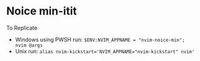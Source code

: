# Noice min-itit

To Replicate
- Windows using PWSH run: `$ENV:NVIM_APPNAME = "nvim-noice-min"; nvim @args`
- Unix run: `alias nvim-kickstart='NVIM_APPNAME="nvim-kickstart" nvim'`
